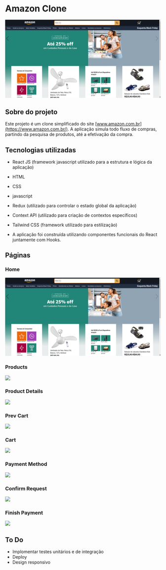 # Amazon Clone

<img src="/home.png" />

## Sobre do projeto

Este projeto é um clone simplificado do site [www.amazon.com.br](https://www.amazon.com.br/). A aplicação simula todo fluxo de compras, partindo da pesquisa de produtos, até a efetivação da compra.

## Tecnologias utilizadas

- React JS (framework javascript utilizado para a estrutura e lógica da aplicação)
- HTML
- CSS
- javascript
- Redux (utilizado para controlar o estado global da aplicação)
- Context API (utilizado para criação de contextos específicos)
- Tailwind CSS (framework utilizado para estilização)

- A aplicação foi construída utilizando componentes funcionais do React juntamente com Hooks.

## Páginas

### Home

<img src="/home.png">

### Products

<img src="/products.png">

### Product Details
<img src="/product-details.png">

### Prev Cart
<img src="/prev-cart.png">

### Cart
<img src="/cart.png">

### Payment Method
<img src="/payment-method.png">

### Confirm Request
<img src="/confirm-request.png">

### Finish Payment
<img src="/finish-payment.png">

## To Do

- Implomentar testes unitários e de integração
- Deploy
- Design responsivo




